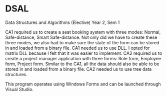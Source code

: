 # DSAL
Data Structures and Algorithms
(Elective) Year 2, Sem 1

CA1 required us to create a seat booking system with three modes: Normal, Safe-distance, Smart Safe-distance. Not only did we have to create these three modes, we also had to make sure the state of the form can be stored in and loaded from a binary file. CA1 needed us to use DLL. I opted for matrix DLL because I felt that it was easier to implement. CA2 required us to create a project manager application with three forms: Role form, Employee form, Project form. Similar to the CA1, all the data should also be able to be stored in and loaded from a binary file. CA2 needed us to use tree data structures.

This program operates using Windows Forms and can be launched through Visual Studio.
